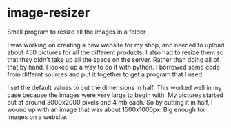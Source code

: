 # image-resizer
Small program to resize all the images in a folder


I was working on creating a new website for my shop, and needed to upload about 450 pictures for all the different products. I also had to resize them so that they didn't take up all the space on the server. Rather than doing all of that by hand, I looked up a way to do it with python. I borrowed some code from differnt sources and put it together to get a program that I used. 

I set the default values to cut the dimensions in half. This worked well in my case because the images were very large to begin with. My pictures started out at around 3000x2000 pixels and 4 mb each. So by cutting it in half, I wound up with an image that was about 1500x1000px. Big enough for images on a website. 
